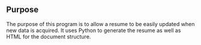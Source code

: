 ## Purpose
The purpose of this program is to allow a resume to be easily updated when new data is acquired.
It uses Python to generate the resume as well as HTML for the document structure.